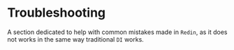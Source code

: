# Troubleshooting

A section dedicated to help with common mistakes made in `Redin`, as it does not works in the same way traditional `DI` works.

